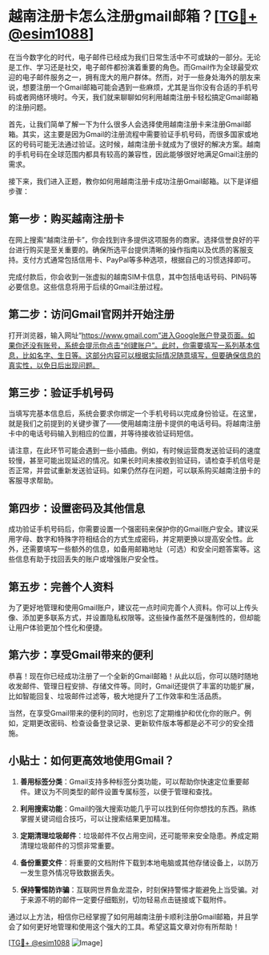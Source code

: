 # 越南注册卡怎么注册gmail邮箱？[[TG💪+ @esim1088](https://t.me/s/esim1088)]

在当今数字化的时代，电子邮件已经成为我们日常生活中不可或缺的一部分。无论是工作、学习还是社交，电子邮件都扮演着重要的角色。而Gmail作为全球最受欢迎的电子邮件服务之一，拥有庞大的用户群体。然而，对于一些身处海外的朋友来说，想要注册一个Gmail邮箱可能会遇到一些麻烦，尤其是当你没有合适的手机号码或者网络环境时。今天，我们就来聊聊如何利用越南注册卡轻松搞定Gmail邮箱的注册问题。

首先，让我们简单了解一下为什么很多人会选择使用越南注册卡来注册Gmail邮箱。其实，这主要是因为Gmail的注册流程中需要验证手机号码，而很多国家或地区的号码可能无法通过验证。这时候，越南注册卡就成为了很好的解决方案。越南的手机号码在全球范围内都具有较高的兼容性，因此能够很好地满足Gmail注册的需求。

接下来，我们进入正题，教你如何用越南注册卡成功注册Gmail邮箱。以下是详细步骤：

## 第一步：购买越南注册卡

在网上搜索“越南注册卡”，你会找到许多提供这项服务的商家。选择信誉良好的平台进行购买是至关重要的。确保所选平台提供清晰的操作指南以及优质的客服支持。支付方式通常包括信用卡、PayPal等多种选项，根据自己的习惯选择即可。

完成付款后，你会收到一张虚拟的越南SIM卡信息，其中包括电话号码、PIN码等必要信息。这些信息将用于后续的Gmail注册过程。

## 第二步：访问Gmail官网并开始注册

打开浏览器，输入网址“https://www.gmail.com”进入Google账户登录页面。如果你还没有账号，系统会提示你点击“创建账户”。此时，你需要填写一系列基本信息，比如名字、生日等。这部分内容可以根据实际情况随意填写，但要确保信息的真实性，以免日后出现问题。

## 第三步：验证手机号码

当填写完基本信息后，系统会要求你绑定一个手机号码以完成身份验证。在这里，就是我们之前提到的关键步骤了——使用越南注册卡提供的电话号码。将越南注册卡中的电话号码输入到相应的位置，并等待接收验证码短信。

请注意，在此环节可能会遇到一些小插曲。例如，有时候运营商发送验证码的速度较慢，甚至可能出现延迟的情况。如果长时间未接收到验证码，请检查手机信号是否正常，并尝试重新发送验证码。如果仍然存在问题，可以联系购买越南注册卡的客服寻求帮助。

## 第四步：设置密码及其他信息

成功验证手机号码后，你需要设置一个强密码来保护你的Gmail账户安全。建议采用字母、数字和特殊字符相结合的方式生成密码，并定期更换以提高安全性。此外，还需要填写一些额外的信息，如备用邮箱地址（可选）和安全问题答案等。这些信息有助于找回丢失的账户或增强账户安全性。

## 第五步：完善个人资料

为了更好地管理和使用Gmail账户，建议花一点时间完善个人资料。你可以上传头像、添加更多联系方式，并设置隐私权限等。这些操作虽然不是强制性的，但却能让用户体验更加个性化和便捷。

## 第六步：享受Gmail带来的便利

恭喜！现在你已经成功注册了一个全新的Gmail邮箱！从此以后，你可以随时随地收发邮件、管理日程安排、存储文件等。同时，Gmail还提供了丰富的功能扩展，比如智能回复、垃圾邮件过滤等，极大地提升了工作效率和生活品质。

当然，在享受Gmail带来的便利的同时，也别忘了定期维护和优化你的账户。例如，定期更改密码、检查设备登录记录、更新软件版本等都是必不可少的安全措施。

## 小贴士：如何更高效地使用Gmail？

1. **善用标签分类**：Gmail支持多种标签分类功能，可以帮助你快速定位重要邮件。建议为不同类型的邮件设置专属标签，以便于管理和查找。
   
2. **利用搜索功能**：Gmail的强大搜索功能几乎可以找到任何你想找的东西。熟练掌握关键词组合技巧，可以让搜索结果更加精准。

3. **定期清理垃圾邮件**：垃圾邮件不仅占用空间，还可能带来安全隐患。养成定期清理垃圾邮件的习惯非常重要。

4. **备份重要文件**：将重要的文档附件下载到本地电脑或其他存储设备上，以防万一发生意外情况导致数据丢失。

5. **保持警惕防诈骗**：互联网世界鱼龙混杂，时刻保持警惕才能避免上当受骗。对于来源不明的邮件一定要仔细甄别，切勿轻易点击链接或下载附件。

通过以上方法，相信你已经掌握了如何用越南注册卡顺利注册Gmail邮箱，并且学会了如何更好地管理和使用这个强大的工具。希望这篇文章对你有所帮助！

[[TG💪+ @esim1088](https://t.me/s/esim1088) ![Image](https://i.postimg.cc/4NQfJmqS/Snipaste-2025-05-13-00-14-12.png)]